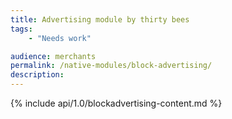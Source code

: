 ```yaml
---
title: Advertising module by thirty bees
tags:
    - "Needs work"

audience: merchants
permalink: /native-modules/block-advertising/
description:
---
```


{% include api/1.0/blockadvertising-content.md %}